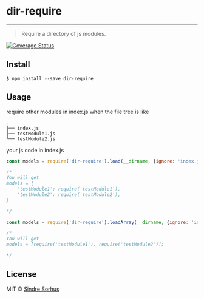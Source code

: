 
# dir-require
---
> Require a directory of js modules.

[![Coverage Status](https://coveralls.io/repos/github/liu946/npm-multi-require/badge.svg?branch=master)](https://coveralls.io/github/liu946/npm-multi-require?branch=master)


## Install

```console
$ npm install --save dir-require
```


## Usage

require other modules in index.js when the file tree is like

```
.
├── index.js
├── testModule1.js
└── testModule2.js

```

your js code in index.js

```js
const models = require('dir-require').load(__dirname, {ignore: 'index.js'}); // 1st argument is absolute path

/*
You will get
models = {
    'testModule1': require('testModule1'),
    'testModule2': require('testModule2'),
}

*/
```

```js
const models = require('dir-require').loadArray(__dirname, {ignore: 'index.js'});

/*
You will get
models = [require('testModule1'), require('testModule2')];

*/
```


## License

MIT © [Sindre Sorhus](https://sindresorhus.com)
